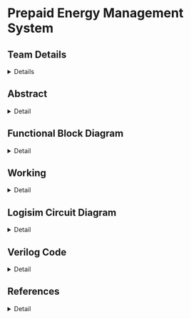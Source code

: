 # Prepaid Energy Management System

<!-- First Section -->
## Team Details
<details>
  <summary>Details</summary>
  
  > Semester: 3rd Sem B. Tech. CSE

  > Section: S1

  > Team ID: S1-T17

  > Member-1: Charuneya M, 231CS117, charuneyam.231cs117@nitk.edu.in

  > Member-2: Dhiya N, 231CS121, dhiyan.231cs121@nitk.edu.in

  > Member-3: Neha Chandrashekar, 231CS137, nehachandrashekar.231cs137@nitk.edu.in
</details>

<!-- Second Section -->
## Abstract
<details>
  <summary>Detail</summary>
  
### Motivation
   As global energy consumption continues to rise, efficient power management
   has become increasingly crucial in modern power distribution networks. Traditional energy
   metering systems suffer from issues such as human error in meter readings, delayed billing,
   and energy wastage. These inefficiencies lead to unnecessary costs for both consumers and
   providers, highlighting the need for smarter, more reliable solutions that promote energy conservation and reduce waste.
### Problem Statement
Prepaid smart energy management systems offer a solution to the
limitations of traditional metering by providing real-time energy monitoring, consumption
tracking, and a user-friendly prepaid model. This system allows users to pay for energy in
advance, helping to avoid the pitfalls of delayed billing and untraced consumption. In addition to promoting efficient energy use, prepaid systems reduce power theft and offer greater
transparency in electricity consumption, contributing to a more sustainable energy future.
### Features
This project focuses on designing a prepaid smart energy management system. By
utilizing digital components like comparators, registers, and flip-flops, the system ensures low
power consumption, fast data processing, and robust error handling. Key features include:
1. Real-time energy consumption tracking for accurate monitoring.
2. Prepaid mechanism to allow users to purchase electricity in advance.
3. Automatic activation after the free electricity limit is reached.
4. Displaying average consumption per day along with day-wise warning for limit crossing.
5. Regular alerts on credit exhaustion.
6. Alerts on how many more days credit will last with current usage pattern.
7. Modular design for easy implementation in residential and industrial environments.
This system provides an efficient and scalable solution for modern energy management.

</details>

## Functional Block Diagram
<details>
  <summary>Detail</summary>

  > Block Diagram for Prepaid Smart Energy Management System
![DDS-miniproject-S1-T17 drawio](https://github.com/user-attachments/assets/8fb1c640-0396-48dc-8f56-edfb81a56533)

</details>

<!-- Third Section -->
## Working
<details>
  <summary>Detail</summary>
The circuit takes in prepaid amount for your electricity and keeps a track of your balance money as it keeps track of your electricity consumed in terms of units consumed using counters. It also has the feature of date consideration using counters for calculating electricity consumed and average money spent on electricity per day. Sensor Input which is positive edge triggered is used to indicate 1 unit of electricity consumed each time it is positive edge triggered. A counter keeps track of total units consumed. There is range based calculation of price per unit in three different ranges, done by three different modules comprising of series of comparators, multiplexers, multipliers and other logic gates.
(a) 0 to 50 units, No money charged-free limit
(b) 51 to 100 units, 1rs/unit
(c) 101 to 150 units, 2rs/unit
(d) >150 units, 3rs/unit.
Circuit calculates total price spent and shows balance money left from prepaid amount.
It also shows alerts while comparing danger level with balance money.
Using registers and date input, average consumption in terms of money and warning of how many more days the plan might last is also available as output.
Additionally, when balance becomes 0, user can buy extra credits too.
  
</details>

<!-- Fourth Section -->
## Logisim Circuit Diagram
<details>
  <summary>Detail</summary>

  The "[Logisim](https://github.com/charuneyam/S1-T17-Prepaid-Smart-Energy-Management-System/tree/main/Logisim)" folder consists of the logisim file of overall implementation of our project - Prepaid Energy Management System..
```
    Instructions for using the overall implementation file(.circ file):-
    1. Set the required switches and inputs as instructed in the main.circ in the overall implementation file.
    2. Set 'prepaid money' (which is in bits) as per your wish. (<=512 rupees). Ignore the the Msb, which is the 10th bit i.e Msb is always 0(to keep it overall number positive).
    3. First press 'DATE TRIGGER' to increase date from 1 to 31.
    4. Press the 'SENSOR INPUT' twice to increase electricity units consumed by 1 unit(two presses = 1 unit of electricity consumed).
    5. You will get the outputs(such as total units consumed, balance money, alerts, average consumption on money)on the right end of the main.circ file.
    6. When balance money becomes 0 (shown by alert1) you can set your prepaid amount to next credit you want to purchase.  
```
Overall Circuit
![Overall Circuit](https://github.com/user-attachments/assets/bc69ff6f-98e4-486c-8ca1-e6ddfcd16ccb)


SUBTRACTOR_freelimit
![SUBTRACTOR_free limit](https://github.com/user-attachments/assets/57375486-b280-420d-be23-f2e08765fb56)


Range1_units_consumed
![range1_units consumed](https://github.com/user-attachments/assets/0167d526-92d2-4b19-a8a5-f95f8c17aa84)


Range2_units_consumed
![range2_units consumed](https://github.com/user-attachments/assets/31af94a3-f756-4cfc-8342-f99b334b2e6f)


Range3_units_consumed
![range3_units consumed](https://github.com/user-attachments/assets/e096257e-6257-4150-b672-7d3705e6982c)


Date Counter
![Date Counter](https://github.com/user-attachments/assets/e5acb752-8ae4-443a-8308-29d099fb5405)

</details>

<!-- Fifth Section -->
## Verilog Code
<details>
  <summary>Detail</summary>

  ### Modules

```
//Counter
module T_FF (input T, input clk, input reset, output reg Q);  //T flipflop module
    always @(posedge clk or posedge reset) begin
        if (reset)
            Q <= 0;
        else if (T)
            Q <= ~Q;
    end
endmodule

module date_counter(
    input date_1,
    input reset,
    output reg [4:0] date
);

    always @(posedge date_1 or posedge reset) begin
        if (reset)
            date <= 5'd1;  // Reset to day 1
        else if (date == 5'd31)
            date <= 5'd1;  // Wrap around to day 1 after day 31
        else
            date <= date + 1'd1;  // Increment the date on positive edge of date_1
    end
endmodule


module Mod256Counter (
    input sensor,
    input date_1,
    input reset,
    output reg [9:0] units_cons
);
    always @(posedge sensor or posedge reset) begin
        if (reset)
            units_cons <= 10'd0;
        else
            units_cons <= (units_cons == 10'd255) ? 10'd0 : units_cons + 1'd1;
    end
endmodule


//Subtractor to get units consumed after free limit
module subtractor_10bit(input [9:0] units_cons, 
                       input F,
                       output reg [9:0] Diff);

    reg [9:0] free_limit;

    initial
       free_limit = 10'b0000110010; //50 units

    always @ (*)
    begin
        if(F)
        Diff = units_cons - free_limit;
        else
        Diff = 10'b0000000000;
    end
endmodule


module comparator1(
    input [9:0] units_cons,
    output reg F
);
    parameter FREE_LIMIT = 10'd50; // Assuming 50 units as the free limit

    always @(*) begin
        if (units_cons > FREE_LIMIT)
            F = 1'b1;
        else
            F = 1'b0;
    end
endmodule

//Module to get no.of units consumed in range 1
   /*key:-
     units_aft_fl = units consumed after free limit
     units_out = units consumed in range 1
     ll = lower limit of range 1 = 1 unit
     ul = upper limit of range 1 = 50 units*/
module range1(input [9:0] units_aft_fl,
              output reg [9:0] units_out,
              output reg next);

    reg [9:0] inactive, ll, ul;
    reg A,B;

    initial
    begin
        ll = 10'b0000000001; //1 unit
        ul = 10'b0000110010; // 50 units
        inactive = 10'b0000000000;
    end

    always @ (*)
    begin
        A = units_aft_fl >= ll;
        B = units_aft_fl <= ul;
        next = ~B;
        if(A && B)
           units_out = units_aft_fl;
        else
        begin
            if(~A)
            units_out = inactive;
            else
            units_out = ul;
        end
    end
endmodule

//Module to get no.of units consumed in range 2
   /*key:-
     units_aft_fl = units consumed after free limit
     units_out = units consumed in range 2
     ul1 = upper limit of range 1 = 50 units
     ul2 = upper limit of range 2 = 150 units
     tot_units = total units in range 2
     prev = input from range 1 indicating if units consumed is greater than range 1 or not*/
module range2(input [9:0] units_aft_fl,
              input prev,
              output reg [9:0] units_out,
              output reg next);

    reg [9:0] inactive, ul1, ul2, tot_units;
    reg A,B;

    initial
    begin
        ul1 = 10'b0000110010; //50 units
        ul2 = 10'b0010010110; //150 units
        tot_units = 10'b0001100100; //100 units
        inactive = 10'b0000000000;
    end

    always @ (*)
    begin
        A = units_aft_fl <= ul2;
        if(~prev)
           next = 0;
        else
           next = ~A;
        if(~prev)
           units_out = inactive;
        else
        begin
            if(A)
            begin
                units_out = units_aft_fl - ul1;
            end
            else
            units_out = tot_units;
        end
    end
endmodule
//Module to get no.of units consumed in range 3
    /*key:-
      units_aft_fl = units consumed after free limit
      units_out = units consumed in range 2
      ul1 = upper limit of range 2 = 150 units
      prev = input from range 2 indicating if units consumed is greater than range 2 or not*/
module range3(input [9:0] units_aft_fl,
              input prev,
              output reg [9:0] units_out);

    reg [9:0] inactive, ul;
    
    initial
    begin
        ul = 10'b0010010110; //150 units
        inactive = 10'b0000000000;
    end
    always @ (*)
    begin
       if(prev)
        units_out = units_aft_fl - ul;
       else
         units_out = inactive;
    end
endmodule

//Module to get total price for units consumed in range 2
module mul2 (input [9:0] units_out,
             output reg [9:0] cost_cons_in_r2);

    reg[1:0] price;
    initial price = 2'b10;

    always @ (*) 
        begin
          cost_cons_in_r2 = units_out*price;
        end
endmodule
//Module to get total price for units consumed in range 3
module mul3 (input [9:0] units_out,
             output reg [9:0] cost_cons_in_r3);

    reg[1:0] price;
    initial price = 2'b11;

    always @ (*) 
        begin
          cost_cons_in_r3 = units_out*price;
        end
endmodule
//Module to get total price consumed
module price_adder(
    input [9:0] R1, R2, R3,
    output reg [9:0] tot_cost_cons
);
    always @(*) begin
        tot_cost_cons = R1 + R2 + R3;
    end
endmodule
//Subtractor Module to find balance amount from prepaid amount
module subtractor_balance(
    input [9:0] prepaid, 
    input [9:0] tot_cost_cons,
    output reg [9:0] balance
);
    always @(*) begin
        if (prepaid >= tot_cost_cons)
            balance = prepaid - tot_cost_cons;
        else
            balance = 10'd0;
    end
endmodule

//comparator for alerts
module alert(input[9:0] balance,
             output reg alert1, alert2);

    reg [5:0] danger_lvl;
    initial danger_lvl = 45;

    always @ (*) begin
        if(balance <= danger_lvl)
           alert1 = 1;
        else 
           alert1 = 0;
        if(balance == 0)
          alert2 = 1;
        else 
          alert2 = 0;
    end

endmodule
//Module to find approximate Average consumption per day
module find_avg(
    input [9:0] tot_cost_cons,
    input [4:0] date,
    output reg [9:0] avg_per_day
);
    always @(*) begin
        if (date != 5'd0)
            avg_per_day = tot_cost_cons / date;
        else
            avg_per_day = tot_cost_cons;
    end
endmodule

//approximately how many more days will the plan last
module days_lasting(
    input [9:0] balance,
    input [9:0] avg_per_day,
    output reg [9:0] days_lasting
);
    always @(*) begin
        if (avg_per_day != 10'd0)
            days_lasting = balance / avg_per_day;
        else
            days_lasting = 10'd999; // Arbitrary large number to indicate "many days"
    end
endmodule

//MAIN MODULE
module main(
    input sensor, date_1, reset,
    input [9:0] prepaid,
    output wire [9:0] balance, avg_per_day, days_lasting, units_cons,
    output wire alert1, alert2,
    output[4:0] date
);
    wire F;
    wire next1, next2;
    wire [9:0] units_aft_fl, units_out1, units_out2, units_out3;
    wire [9:0] cost_cons_in_r2, cost_cons_in_r3, tot_cost_cons;
    wire [4:0] date;

    date_counter dut_date(date_1, reset, date);
    Mod256Counter dut1(sensor, date_1, reset, units_cons);
    comparator1 dut2(units_cons, F);
    subtractor_10bit dut3(units_cons, F, units_aft_fl);
    range1 dut4(units_aft_fl, units_out1, next1);
    range2 dut5(units_aft_fl, next1, units_out2, next2);
    range3 dut6(units_aft_fl, next2, units_out3);
    mul2 dut7(units_out2, cost_cons_in_r2);
    mul3 dut8(units_out3, cost_cons_in_r3);
    price_adder dut9(units_out1, cost_cons_in_r2, cost_cons_in_r3, tot_cost_cons);
    subtractor_balance dut10(prepaid, tot_cost_cons, balance);
    alert dut11(balance, alert1, alert2);
    find_avg dut12(tot_cost_cons, date, avg_per_day);
    days_lasting dut13(balance, avg_per_day, days_lasting);
endmodule
```
### Test Bench
```
module tb;
    reg sensor, date_1, reset;
    reg [9:0] prepaid;
    wire [9:0] balance, avg_per_day, days_lasting, units_cons;
    wire alert1, alert2;
    wire [4:0] date;

    // Instantiate the main module
    main dut(sensor, date_1, reset, prepaid, balance, avg_per_day, days_lasting, units_cons, alert1, alert2, date);

    initial begin
        // Initial conditions
        sensor = 0;
        date_1 = 0;
        reset = 1;
        prepaid = 300;
        
        #10 reset = 0;  // Deactivate reset after 10 time units
        
        // Simulate sensor toggling and date incrementing
        repeat(800) begin
            #10 sensor = ~sensor;  // Toggle sensor every 10 time units (simulate consumption)
            if ($time % 100 == 0) 
                date_1 = ~date_1;  // Toggle date_1 every 100 time units (positive edge triggers date increment)
        end
        
        // End simulation after sufficient time
        #100 $finish;
    end

    // Monitor signals and values throughout the simulation
    initial begin
        $monitor("Time=%0d sensor=%b date_1=%b date=%d reset=%b prepaid=%d balance=%d avg_per_day=%d days_lasting=%d units_cons=%d alert1=%b alert2=%b",
                 $time, sensor, date_1, date, reset, prepaid, balance, avg_per_day, days_lasting, units_cons, alert1, alert2);
    end
endmodule
```
</details>

## References
<details>
  <summary>Detail</summary>
